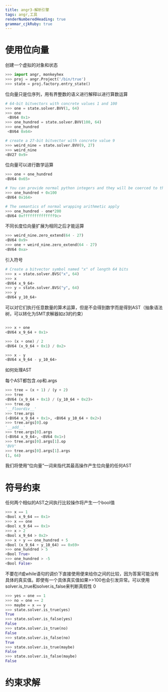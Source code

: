 ```yaml
---
title: angr3-解析引擎
tags: angr,工具
renderNumberedHeading: true
grammar_cjkRuby: true
---
```


# 使用位向量

创建一个虚拟的对象和状态
```python
>>> import angr, monkeyhex
>>> proj = angr.Project('/bin/true')
>>> state = proj.factory.entry_state()
```
位向量只是位序列，用有界整数的语义进行解释以进行算数运算

``` python
# 64-bit bitvectors with concrete values 1 and 100
>>> one = state.solver.BVV(1, 64)
>>> one
 <BV64 0x1>
>>> one_hundred = state.solver.BVV(100, 64)
>>> one_hundred
 <BV64 0x64>

# create a 27-bit bitvector with concrete value 9
>>> weird_nine = state.solver.BVV(9, 27)
>>> weird_nine
<BV27 0x9>
```
位向量可以进行数学运算

``` python
>>> one + one_hundred
<BV64 0x65>

# You can provide normal python integers and they will be coerced to the appropriate type:
>>> one_hundred + 0x100
<BV64 0x164>

# The semantics of normal wrapping arithmetic apply
>>> one_hundred - one*200
<BV64 0xffffffffffffff9c>
```
不同长度位向量扩展为相同之后才能运算

``` python
>>> weird_nine.zero_extend(64 - 27)
<BV64 0x9>
>>> one + weird_nine.zero_extend(64 - 27)
<BV64 0xa>
```
引入符号

``` python
# Create a bitvector symbol named "x" of length 64 bits
>>> x = state.solver.BVS("x", 64)
>>> x
<BV64 x_9_64>
>>> y = state.solver.BVS("y", 64)
>>> y
<BV64 y_10_64>
```
 可以对它们执行任意数量的算术运算，但是不会得到数字而是得到AST（抽象语法树，可以转化为SMT求解器如z3的约束）
 
 

```python

>>> x + one
<BV64 x_9_64 + 0x1>

>>> (x + one) / 2
<BV64 (x_9_64 + 0x1) / 0x2>

>>> x - y
<BV64 x_9_64 - y_10_64>
```
如何处理AST

每个AST都包含.op和.args

``` python
>>> tree = (x + 1) / (y + 2)
>>> tree
<BV64 (x_9_64 + 0x1) / (y_10_64 + 0x2)>
>>> tree.op
'__floordiv__'
>>> tree.args
(<BV64 x_9_64 + 0x1>, <BV64 y_10_64 + 0x2>)
>>> tree.args[0].op
'__add__'
>>> tree.args[0].args
(<BV64 x_9_64>, <BV64 0x1>)
>>> tree.args[0].args[1].op
'BVV'
>>> tree.args[0].args[1].args
(1, 64)
```
我们将使用“位向量”一词来指代其最高操作产生位向量的任何AST
# 符号约束

任何两个相似的AST之间执行比较操作将产生一个bool值
```python
>>> x == 1
<Bool x_9_64 == 0x1>
>>> x == one
<Bool x_9_64 == 0x1>
>>> x > 2
<Bool x_9_64 > 0x2>
>>> x + y == one_hundred + 5
<Bool (x_9_64 + y_10_64) == 0x69>
>>> one_hundred > 5
<Bool True>
>>> one_hundred > -5
<Bool False>
```

不要在if或while语句的调价下直接使用便来给你之间的比较，因为答案可能没有具体的真实值。即使有一个具体真实值如果>>100也会引发异常。可以使用solver.is_true和solver.is_false来判断真假性  0
``` python
>>> yes = one == 1
>>> no = one == 2
>>> maybe = x == y
>>> state.solver.is_true(yes)
True
>>> state.solver.is_false(yes) 
False
>>> state.solver.is_true(no)
False
>>> state.solver.is_false(no)
True
>>> state.solver.is_true(maybe)
False
>>> state.solver.is_false(maybe)
False
```
# 约束求解